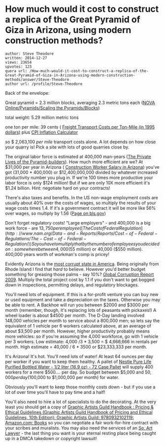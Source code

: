 # How much would it cost to construct a replica of the Great Pyramid of Giza in Arizona, using modern construction methods?

	author: Steve Theodore
	written: 2014-12-27
	views: 23654
	upvotes: 123
	quora url: /How-much-would-it-cost-to-construct-a-replica-of-the-Great-Pyramid-of-Giza-in-Arizona-using-modern-construction-methods/answer/Steve-Theodore
	author url: /profile/Steve-Theodore


Back of the envelope:

Great pyramid = 2.3 million blocks, averaging 2.3 metric tons each ([NOVA Online/Pyramids/Scaling the Pyramids/Blocks](http://www.pbs.org/wgbh/nova/pyramid/geometry/blocks.html))

total weight: 5.29 million metric tons

one ton per mile: 39 cents ( [Freight Transport Costs per Ton-Mile (in 1995 dollars)](https://people.hofstra.edu/geotrans/eng/ch3en/conc3en/modaltransportcosttonmile.html) plus [CPI Inflation Calculator](http://data.bls.gov/cgi-bin/cpicalc.pl?cost1=25&year1=1995&year2=2014)

so $ 2,063,100 _per mile_  transport costs alone. A lot depends on how close your quarry is! Pick a site with lots of good quarries close by.

The original labor force is estimated at 400,000 man-years ([The Private Lives of the Pyramid-builders](http://www.bbc.co.uk/history/ancient/egyptians/pyramid_builders_01.shtml)). How much more efficient are we? At $31,000 per year in Arizona ( [Construction Worker Salary in Arizona](http://www.indeed.com/salary/q-Construction-Worker-l-Arizona.html)) you've got (31,000 * 400,000) or $12,400,000,000 divided by whatever increased productivity number you plug in. If we're 100 times more productive your labor force is only $124 million! But if we are only 10X more efficient it's $1.24 billion. Hint: negotiate hard on your contracts!

There's also taxes and benefits. In the US non-wage employment costs are usually about 40% over the costs of wages, so multiply the results of your wage costs times 1.4. If it's a government contract it will be more like 56% over wages, so multiply by 1.56 ([Page on bls.gov](http://www.bls.gov/news.release/pdf/ecec.pdf))

Don't forget regulatory costs! "Large employers" - and 400,000 is a big work force - are $13,750 per employee ([The Cost of Federal Regulation](http://www.nam.org/Data-and-Reports/Reports/Cost-of-Federal-Regulations/The-Cost-of-Federal-Regulation/)) So you have to multiply that by the number of employees you decided on: somewhere between 4,000 ($55 million) or 40,000 ($550 million). 400,000 years worth of workman's comp is pricey!

Evidently Arizona is the [most corrupt state in America](http://ethics.harvard.edu/blog/measuring-illegal-and-legal-corruption-american-states-some-results-safra). Being originally from Rhode Island I find that _hard_ to believe. However you'd better budget something for greasing those palms - say 10%? [Global Corruption Report 2009](http://issuu.com/transparencyinternational/docs/global_corruption_report_2009/39?e=0). Multiply the total project cost by 1.1 if you don't want to get bogged down in inspections, permitting delays, and regulatory blockages.

You'll need lots of equipment. If this is a for-profit venture you can buy new or used equipment and take a depreciation on the taxes. Otherwise you may be able to rent. A Backhoe will run you between $2000 and $3000 per month (remember, though, it's replacing lots of peasants with pickaxes!) A wheel loader is about $4500 per month. The D-Day landing involved 148,000 vehicles per month to service about a 800,000 men; so lets say the equivalent of 1 vehicle per 6 workers calculated above, at an average of about $3,500 per month. However, higher productivity probably means more vehicles: so if you're assuming the 4,000 workforce, go with 1 vehicle per 3 workers. Low estimate: 4,000 /3 * 3,500 = $ 4,666,666 in rentals per month. High estimate = 40,000 / 6 * 3500 or $23,333,333 per month.

It's Arizona! It's hot. You'll need lots of water! At least 64 ounces per day per worker if you want to keep them healthy. A pallet of [Nestle Pure Life Purified Bottled Water - 1/2 liter (16.9 oz) - 72 Case Pallet](http://www.samsclub.com/sams/nestle-pure-life-purified-bottled-water-1-2-liter-16-9-oz-72-case-pallet/prod3160428.ip) will supply 400 workers for a mere $500.... per day. So budget between $5,000 and $50,000 per day ($100,000 to $1,000,000 per month) for water.

Obviously you'll want to keep those monthly costs down - but if you use a lot of over time you'll have to pay time and a half!

You'll also need to hire a lot of specialists to do the decorating. At the very least you should get a copy of [Graphic Artists Guild Handbook : Pricing & Ethical Guidelines (Graphic Artists Guild Handbook of Pricing and Ethical Guidelines, 10th Edition): Graphic Artists Guild: 9780932102119: Amazon.com: Books](http://www.amazon.com/Graphic-Artists-Guild-Handbook-Guidelines/dp/0932102115) so you can negotiate a fair work-for-hire contract with your scribes and muralists. You may also need the services of an [So, Art Lawyer](http://clancco.com/wp/2014/06/art_lawyer_law_sergio_munoz_sarmiento/) - the last thing you want is your eternal resting place being caught up in a DMCA takedown or copyright lawsuit!

